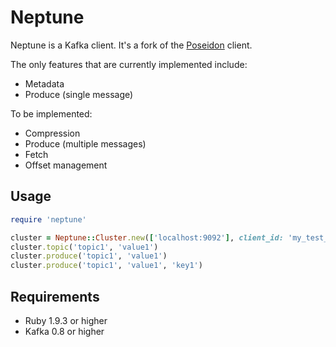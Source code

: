 # Neptune

Neptune is a Kafka client. It's a fork of the [Poseidon](http://github.com/bpot/poseidon) client.

The only features that are currently implemented include:
* Metadata
* Produce (single message)

To be implemented:
* Compression
* Produce (multiple messages)
* Fetch
* Offset management

## Usage

```ruby
require 'neptune'

cluster = Neptune::Cluster.new(['localhost:9092'], client_id: 'my_test_producer')
cluster.topic('topic1', 'value1')
cluster.produce('topic1', 'value1')
cluster.produce('topic1', 'value1', 'key1')
```

## Requirements

* Ruby 1.9.3 or higher
* Kafka 0.8 or higher